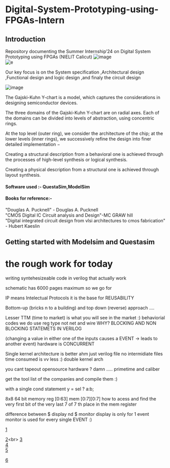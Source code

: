 # Digital-System-Prototyping-using-FPGAs-Intern

## Introduction 

Repository documenting the Summer Internship’24 on Digital System Prototyping using FPGAs (NIELIT Calicut)
![image](https://github.com/ARX-0/Digital-System-Prototyping-using-FPGAs-Intern/assets/143102635/ddeb2a02-2344-46c1-86b7-a55d79f40aba)<br>
![e](https://github.com/ARX-0/Digital-System-Prototyping-using-FPGAs-Intern/assets/143102635/b0084d1d-4bed-4e68-8e09-fcfc0dd5c110)

Our key focus is on the System specification ,Architectural design ,Functional design and logic design ,and finaly the circuit design <br>

![image](https://github.com/ARX-0/Digital-System-Prototyping-using-FPGAs-Intern/assets/143102635/33154139-4ee6-4524-8f3e-11037ca2ca3a)<br>

The Gajski-Kuhn Y-chart is a model, which captures the considerations in designing semiconductor devices.

The three domains of the Gajski-Kuhn Y-chart are on radial axes. Each of the domains can be divided into levels of abstraction, using concentric rings.

At the top level (outer ring), we consider the architecture of the chip; at the lower levels (inner rings), we successively refine the design into finer detailed implementation −

Creating a structural description from a behavioral one is achieved through the processes of high-level synthesis or logical synthesis.

Creating a physical description from a structural one is achieved through layout synthesis.<br>

#### Software used :- QuestaSim,ModelSim

#### Books for reference:-
"Douglas A. Pucknell" - Douglas A. Pucknell <br>
"CMOS Digital IC Circuit analysis and Design"-MC GRAW hill <br>
"Digital integrated circuit design from vlsi architectures to cmos fabrication" - Hubert Kaeslin

## Getting started with Modelsim and Questasim



# the rough work for today 

writing syntehesizeable code in verilog that actually work 

schematic has 6000 pages maximum so we go for

IP means Intelectual Protocols it is the base for REUSABILITY 

Bottom-up (bricks n to a building) and top down (reverse) approach ....

Lesser TTM (time to market) is what you will see in the market :)
behaviorial codes we do use reg type not net and wire WHY?
BLOCKING AND NON BLOCKING STATEMETS IN VERILOG 

(changing a value in either one of the inputs causes a EVENT -> leads to another event) hardware is CONCURRENT 

Single kernel architecture is better ahm just verilog file no intermidiate files time consumed is vv less :) 
double kernel arch 


you cant tapeout opensource hardware ? damn .....  primetime and caliber 

get the tool list of the companies and compile them :) 

with a single cond statement y = sel ? a:b;

8x8 64 bit memory 
reg [0:63] mem [0:7][0:7]
how to acess and find the very first bit of the very last 7 of 7 th place in the mem register 

difference between $ display nd $ monitor 
display is only for 1 event 
monitor is used for every single EVENT :)

[1](https://www.geeksforgeeks.org/left-shift-right-shift-operators-c-cpp/)<br>

[2](https://chipedge.com/everything-you-need-to-know-about-synthesis-in-vlsi/#:~:text=Synthesis%20in%20VLSI%20is%20the,into%20a%20properly%20implemented%20chip.)<br>
[3](
https://www.google.com/search?q=ieee+standards+for+verilog+2005+and+2006&rlz=1C1JJTC_enIN1033IN1035&oq=ieee+standards+for+verilog+2005+and+2006+&gs_lcrp=EgZjaHJvbWUyBggAEEUYOTIJCAEQIRgKGKABMgkIAhAhGAoYoAHSAQkxMTk2NWowajmoAgCwAgE&sourceid=chrome&ie=UTF-8)<br>
[4](
https://www.google.com/search?gs_ssp=eJzj4tLP1TcwS8mtTDI0YPRSLEstyszJT1dIzEtRKK4sLknNhYmk55ckZyQWAwB31xDQ&q=verilog+and+systemverilog+gotchas&rlz=1C1JJTC_enIN1033IN1035&oq=verilog+and+system+verilog+g&gs_lcrp=EgZjaHJvbWUqCQgBEC4YChiABDIGCAAQRRg5MgkIARAuGAoYgAQyCQgCEAAYChiABDINCAMQABiGAxiABBiKBTINCAQQABiGAxiABBiKBTINCAUQABiGAxiABBiKBTINCAYQABiGAxiABBiKBTINCAcQABiGAxiABBiKBTIKCAgQABiABBiiBNIBCDgwMDZqMGo3qAIIsAIB&sourceid=chrome&ie=UTF-8
)
<br>
[5](https://web.engr.oregonstate.edu/~traylor/ece474/beamer_lectures/verilog_number_literals.pdf)<br>

[6](https://www.geeksforgeeks.org/little-and-big-endian-mystery/)
